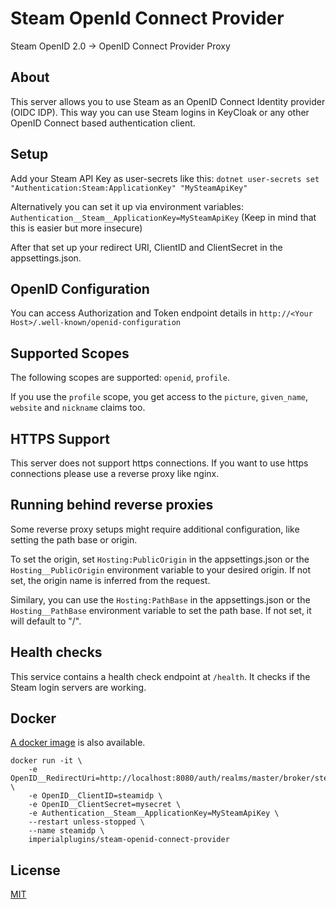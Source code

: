 # Steam OpenId Connect Provider
Steam OpenID 2.0 -> OpenID Connect Provider Proxy

## About
This server allows you to use Steam as an OpenID Connect Identity provider (OIDC IDP). This way you can use Steam logins in KeyCloak or any other OpenID Connect based authentication client. 

## Setup
Add your Steam API Key as user-secrets like this:
`dotnet user-secrets set "Authentication:Steam:ApplicationKey" "MySteamApiKey"`

Alternatively you can set it up via environment variables:
`Authentication__Steam__ApplicationKey=MySteamApiKey`
(Keep in mind that this is easier but more insecure)

After that set up your redirect URI, ClientID and ClientSecret in the appsettings.json.

## OpenID Configuration
You can access Authorization and Token endpoint details in
`http://<Your Host>/.well-known/openid-configuration`

## Supported Scopes
The following scopes are supported: `openid`, `profile`.

If you use the `profile` scope, you get access to the `picture`, `given_name`, `website` and `nickname` claims too.

## HTTPS Support
This server does not support https connections. If you want to use https connections please use a reverse proxy like nginx.

## Running behind reverse proxies
Some reverse proxy setups might require additional configuration, like setting the path base or origin.

To set the origin, set `Hosting:PublicOrigin` in the appsettings.json or the `Hosting__PublicOrigin` environment variable to your desired origin. If not set, the origin name is inferred from the request.

Similary, you can use the `Hosting:PathBase` in the appsettings.json or the `Hosting__PathBase` environment variable to set the path base. If not set, it will default to "/".

## Health checks
This service contains a health check endpoint at `/health`. It checks if the Steam login servers are working.

## Docker
[A docker image](https://hub.docker.com/r/imperialplugins/steam-openid-connect-provider) is also available.

```
docker run -it \
    -e OpenID__RedirectUri=http://localhost:8080/auth/realms/master/broker/steam/endpoint \
    -e OpenID__ClientID=steamidp \ 
    -e OpenID__ClientSecret=mysecret \
    -e Authentication__Steam__ApplicationKey=MySteamApiKey \
    --restart unless-stopped \
    --name steamidp \
    imperialplugins/steam-openid-connect-provider
```
## License
[MIT](https://github.com/ImperialPlugins/steam-openid-connect-provider/blob/master/LICENSE)
